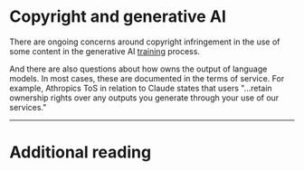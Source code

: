 # Copyright and generative AI

There are ongoing concerns around copyright infringement in the use of some content in the generative AI [training](./training.md) process.

And there are also questions about how owns the output of language models. In most cases, these are documented in the terms of service. For example, Athropics ToS in relation to Claude states that users "...retain ownership rights over any outputs you generate through your use of our services."

---

# Additional reading

